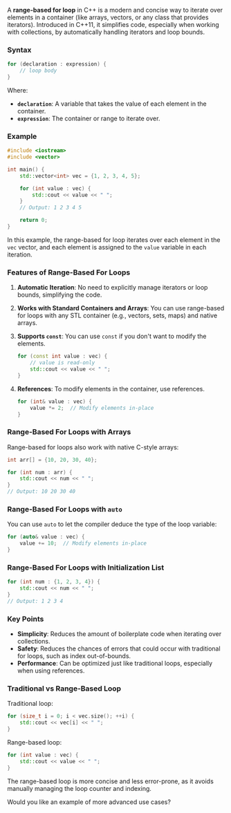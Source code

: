 A **range-based for loop** in C++ is a modern and concise way to iterate over elements in a container (like arrays, vectors, or any class that provides iterators). Introduced in C++11, it simplifies code, especially when working with collections, by automatically handling iterators and loop bounds.

### Syntax

```cpp
for (declaration : expression) {
    // loop body
}
```

Where:
- **`declaration`**: A variable that takes the value of each element in the container.
- **`expression`**: The container or range to iterate over.

### Example

```cpp
#include <iostream>
#include <vector>

int main() {
    std::vector<int> vec = {1, 2, 3, 4, 5};

    for (int value : vec) {
        std::cout << value << " ";
    }
    // Output: 1 2 3 4 5

    return 0;
}
```

In this example, the range-based for loop iterates over each element in the `vec` vector, and each element is assigned to the `value` variable in each iteration.

### Features of Range-Based For Loops

1. **Automatic Iteration**: No need to explicitly manage iterators or loop bounds, simplifying the code.
   
2. **Works with Standard Containers and Arrays**: You can use range-based for loops with any STL container (e.g., vectors, sets, maps) and native arrays.

3. **Supports `const`**: You can use `const` if you don't want to modify the elements.

   ```cpp
   for (const int value : vec) {
       // value is read-only
       std::cout << value << " ";
   }
   ```

4. **References**: To modify elements in the container, use references.

   ```cpp
   for (int& value : vec) {
       value *= 2;  // Modify elements in-place
   }
   ```

### Range-Based For Loops with Arrays

Range-based for loops also work with native C-style arrays:

```cpp
int arr[] = {10, 20, 30, 40};

for (int num : arr) {
    std::cout << num << " ";
}
// Output: 10 20 30 40
```

### Range-Based For Loops with `auto`

You can use `auto` to let the compiler deduce the type of the loop variable:

```cpp
for (auto& value : vec) {
    value += 10;  // Modify elements in-place
}
```

### Range-Based For Loops with Initialization List

```cpp
for (int num : {1, 2, 3, 4}) {
    std::cout << num << " ";
}
// Output: 1 2 3 4
```

### Key Points
- **Simplicity**: Reduces the amount of boilerplate code when iterating over collections.
- **Safety**: Reduces the chances of errors that could occur with traditional for loops, such as index out-of-bounds.
- **Performance**: Can be optimized just like traditional loops, especially when using references.

### Traditional vs Range-Based Loop

Traditional loop:

```cpp
for (size_t i = 0; i < vec.size(); ++i) {
    std::cout << vec[i] << " ";
}
```

Range-based loop:

```cpp
for (int value : vec) {
    std::cout << value << " ";
}
```

The range-based loop is more concise and less error-prone, as it avoids manually managing the loop counter and indexing.

Would you like an example of more advanced use cases?
